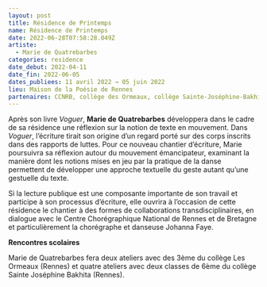 ```yaml
---
layout: post
title: Résidence de Printemps
name: Résidence de Printemps
date: 2022-06-28T07:58:28.049Z
artiste:
  - Marie de Quatrebarbes
categories: residence
date_debut: 2022-04-11
date_fin: 2022-06-05
dates_publiees: 11 avril 2022 → 05 juin 2022
lieu: Maison de la Poésie de Rennes
partenaires: CCNRB, collège des Ormeaux, collège Sainte-Joséphine-Bakhita
---
```

Après son livre *Voguer*, **Marie de Quatrebarbes** développera dans le cadre de sa résidence une réflexion sur la notion de texte en mouvement. Dans *Voguer*, l’écriture tirait son origine d’un regard porté sur des corps inscrits dans des rapports de luttes. Pour ce nouveau chantier d’écriture, Marie poursuivra sa réflexion autour du mouvement émancipateur, examinant la manière dont les notions mises en jeu par la pratique de la danse permettent de développer une approche textuelle du geste autant qu’une gestuelle du texte.

Si la lecture publique est une composante importante de son travail et participe à son processus d’écriture, elle ouvrira à l’occasion de cette résidence le chantier à des formes de collaborations transdisciplinaires, en dialogue avec le Centre Chorégraphique National de Rennes et de Bretagne et particulièrement la chorégraphe et danseuse Johanna Faye.

**Rencontres scolaires**

Marie de Quatrebarbes fera deux ateliers avec des 3ème du collège Les Ormeaux (Rennes) et quatre ateliers avec deux classes de 6ème du collège Sainte Joséphine Bakhita (Rennes).
